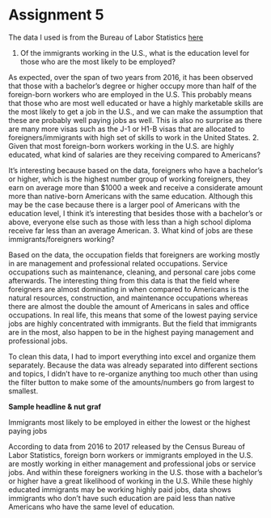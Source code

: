 # Assignment 5 

The data I used is from the Bureau of Labor Statistics [here](https://www.bls.gov/news.release/pdf/forbrn.pdf)
1.	Of the immigrants working in the U.S., what is the education level for those who are the most likely to be employed? 

As expected, over the span of two years from 2016, it has been observed that those with a bachelor’s degree or higher occupy more than half of the foreign-born workers who are employed in the U.S. This probably means that those who are most well educated or have a highly marketable skills are the most likely to get a job in the U.S., and we can make the assumption that these are probably well paying jobs as well. This is also no surprise as there are many more visas such as the J-1 or H1-B visas that are allocated to foreigners/immigrants with high set of skills to work in the United States. 
2.	Given that most foreign-born workers working in the U.S. are highly educated, what kind of salaries are they receiving compared to Americans? 

It’s interesting because based on the data, foreigners who have a bachelor’s or higher, which is the highest number group of working foreigners, they earn on average more than $1000 a week and receive a considerate amount more than native-born Americans with the same education. Although this may be the case because there is a larger pool of Americans with the education level, I think it’s interesting that besides those with a bachelor’s or above, everyone else such as those with less than a high school diploma receive far less than an average American. 
3.	What kind of jobs are these immigrants/foreigners working? 

Based on the data, the occupation fields that foreigners are working mostly in are management and professional related occupations. Service occupations such as maintenance, cleaning, and personal care jobs come afterwards. The interesting thing from this data is that the field where foreigners are almost dominating in when compared to Americans is the natural resources, construction, and maintenance occupations whereas there are almost the double the amount of Americans in sales and office occupations. In real life, this means that some of the lowest paying service jobs are highly concentrated with immigrants. But the field that immigrants are in the most, also happen to be in the highest paying management and professional jobs.

To clean this data, I had to import everything into excel and organize them separately. Because the data was already separated into different sections and topics, I didn’t have to re-organize anything too much other than using the filter button to make some of the amounts/numbers go from largest to smallest. 

**Sample headline & nut graf** 

Immigrants most likely to be employed in either the lowest or the highest paying jobs 

According to data from 2016 to 2017 released by the Census Bureau of Labor Statistics, foreign born workers or immigrants employed in the U.S. are mostly working in either management and professional jobs or service jobs. And within these foreigners working in the U.S. those with a bachelor’s or higher have a great likelihood of working in the U.S. While these highly educated immigrants may be working highly paid jobs, data shows immigrants who don’t have such education are paid less than native Americans who have the same level of education. 
